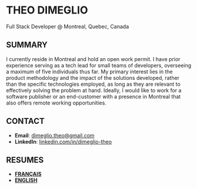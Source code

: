 # THEO DIMEGLIO

Full Stack Developer @ Montreal, Quebec, Canada

## SUMMARY

I currently reside in Montreal and hold an open work permit. 
I have prior experience serving as a tech lead for small teams of developers, overseeing a maximum of five individuals thus far. 
My primary interest lies in the product methodology and the impact of the solutions developed, rather than the specific technologies employed, as long as they are relevant to effectively solving the problem at hand. 
Ideally, I would like to work for a software publisher or an end-customer with a presence in Montreal that also offers remote working opportunities.

## CONTACT

- **Email**: 	dimeglio.theo@gmail.com
- **LinkedIn**: [linkedin.com/in/dimeglio-theo](linkedin.com/in/dimeglio-theo)

## RESUMES

- [**FRANÇAIS**](resumes/FR.md)
- [**ENGLISH**](resumes/EN.md)
